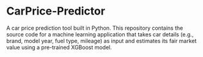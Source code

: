 # CarPrice-Predictor
A car price prediction tool built in Python. This repository contains the source code for a machine learning application that takes car details (e.g., brand, model year, fuel type, mileage) as input and estimates its fair market value using a pre-trained XGBoost model.
